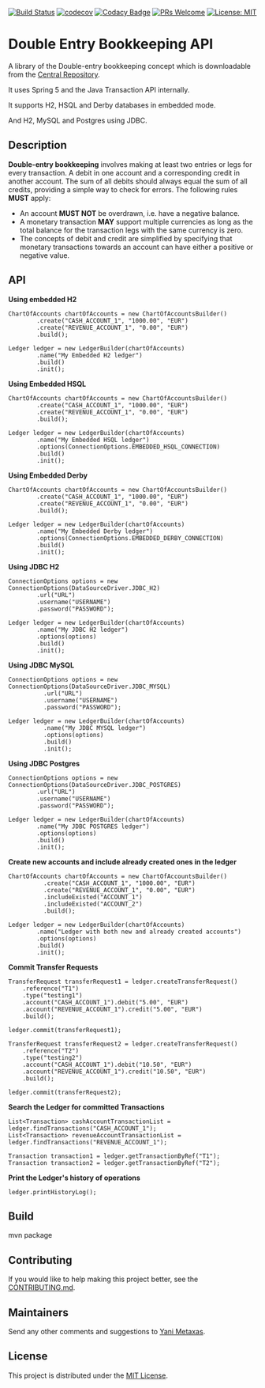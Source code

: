 [![Build Status](https://travis-ci.org/imetaxas/double-entry-bookkeeping-api.svg?branch=master)](https://travis-ci.org/imetaxas/double-entry-bookkeeping-api)
[![codecov](https://codecov.io/gh/imetaxas/double-entry-bookkeeping-api/branch/master/graph/badge.svg)](https://codecov.io/gh/imetaxas/double-entry-bookkeeping-api)
[![Codacy Badge](https://api.codacy.com/project/badge/Grade/970cf46c3cf84ed281f62a60ca465d5b)](https://www.codacy.com/app/imetaxas/double-entry-bookkeeping-api?utm_source=github.com&amp;utm_medium=referral&amp;utm_content=imetaxas/double-entry-bookkeeping-api&amp;utm_campaign=Badge_Grade)
[![PRs Welcome](https://img.shields.io/badge/PRs-welcome-green.svg)](http://makeapullrequest.com)
[![License: MIT](https://img.shields.io/badge/License-MIT-yellow.svg)](https://opensource.org/licenses/MIT)

# Double Entry Bookkeeping API
A library of the Double-entry bookkeeping concept which is downloadable from the [Central Repository](https://search.maven.org/#search%7Cga%7C1%7Cg%3A%22com.yanimetaxas%22). 

It uses Spring 5 and the Java Transaction API internally.

It supports H2, HSQL and Derby databases in embedded mode.

And H2, MySQL and Postgres using JDBC.

Description
--------------------

**Double-entry bookkeeping** involves making at least two entries or legs for every transaction.
A debit in one account and a corresponding credit in another account.
The sum of all debits should always equal the sum of all credits, providing a simple way to check for errors.
The following rules **MUST** apply:

  * An account **MUST NOT** be overdrawn, i.e. have a negative balance.
  * A monetary transaction **MAY** support multiple currencies as long as the total balance for the transaction legs with the same currency is zero.
  * The concepts of debit and credit are simplified by specifying that monetary transactions towards an account can have either a positive or negative value.

API
----
**Using embedded H2**
```
ChartOfAccounts chartOfAccounts = new ChartOfAccountsBuilder()
        .create("CASH_ACCOUNT_1", "1000.00", "EUR")
        .create("REVENUE_ACCOUNT_1", "0.00", "EUR")
        .build();

Ledger ledger = new LedgerBuilder(chartOfAccounts)
        .name("My Embedded H2 ledger")
        .build()
        .init();
```

**Using Embedded HSQL**
```
ChartOfAccounts chartOfAccounts = new ChartOfAccountsBuilder()
        .create("CASH_ACCOUNT_1", "1000.00", "EUR")
        .create("REVENUE_ACCOUNT_1", "0.00", "EUR")
        .build();

Ledger ledger = new LedgerBuilder(chartOfAccounts)
        .name("My Embedded HSQL ledger")
        .options(ConnectionOptions.EMBEDDED_HSQL_CONNECTION)
        .build()
        .init();
```

**Using Embedded Derby**
```
ChartOfAccounts chartOfAccounts = new ChartOfAccountsBuilder()
        .create("CASH_ACCOUNT_1", "1000.00", "EUR")
        .create("REVENUE_ACCOUNT_1", "0.00", "EUR")
        .build();

Ledger ledger = new LedgerBuilder(chartOfAccounts)
        .name("My Embedded Derby ledger")
        .options(ConnectionOptions.EMBEDDED_DERBY_CONNECTION)
        .build()
        .init();
```

**Using JDBC H2**
```
ConnectionOptions options = new ConnectionOptions(DataSourceDriver.JDBC_H2)
        .url("URL")
        .username("USERNAME")
        .password("PASSWORD");
        
Ledger ledger = new LedgerBuilder(chartOfAccounts)
        .name("My JDBC H2 ledger")
        .options(options)
        .build()
        .init();
``` 

**Using JDBC MySQL**
```                        
ConnectionOptions options = new ConnectionOptions(DataSourceDriver.JDBC_MYSQL)
          .url("URL")
          .username("USERNAME")
          .password("PASSWORD");

Ledger ledger = new LedgerBuilder(chartOfAccounts)
          .name("My JDBC MYSQL ledger")
          .options(options)
          .build()
          .init();
``` 

**Using JDBC Postgres**
```                        
ConnectionOptions options = new ConnectionOptions(DataSourceDriver.JDBC_POSTGRES)
        .url("URL")
        .username("USERNAME")
        .password("PASSWORD");

Ledger ledger = new LedgerBuilder(chartOfAccounts)
        .name("My JDBC POSTGRES ledger")
        .options(options)
        .build()
        .init();
``` 

**Create new accounts and include already created ones in the ledger**
```
ChartOfAccounts chartOfAccounts = new ChartOfAccountsBuilder()
          .create("CASH_ACCOUNT_1", "1000.00", "EUR")
          .create("REVENUE_ACCOUNT_1", "0.00", "EUR")
          .includeExisted("ACCOUNT_1")
          .includeExisted("ACCOUNT_2")
          .build();
          
Ledger ledger = new LedgerBuilder(chartOfAccounts)
        .name("Ledger with both new and already created accounts")
        .options(options)
        .build()
        .init();
```
          
**Commit Transfer Requests**
``` 
TransferRequest transferRequest1 = ledger.createTransferRequest()
    .reference("T1")
    .type("testing1")
    .account("CASH_ACCOUNT_1").debit("5.00", "EUR")
    .account("REVENUE_ACCOUNT_1").credit("5.00", "EUR")
    .build();
    
ledger.commit(transferRequest1);
  
TransferRequest transferRequest2 = ledger.createTransferRequest()
    .reference("T2")
    .type("testing2")
    .account("CASH_ACCOUNT_1").debit("10.50", "EUR")
    .account("REVENUE_ACCOUNT_1").credit("10.50", "EUR")
    .build();
  
ledger.commit(transferRequest2);
```

**Search the Ledger for committed Transactions**
```
List<Transaction> cashAccountTransactionList = ledger.findTransactions("CASH_ACCOUNT_1");
List<Transaction> revenueAccountTransactionList = ledger.findTransactions("REVENUE_ACCOUNT_1");

Transaction transaction1 = ledger.getTransactionByRef("T1");
Transaction transaction2 = ledger.getTransactionByRef("T2");
```

**Print the Ledger's history of operations**
```
ledger.printHistoryLog();
```

Build
-------
mvn package


## Contributing
If you would like to help making this project better, see the [CONTRIBUTING.md](CONTRIBUTING.md).  

## Maintainers
Send any other comments and suggestions to [Yani Metaxas](https://github.com/imetaxas).

## License
This project is distributed under the [MIT License](LICENSE).